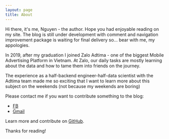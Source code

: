 ```yaml
---
layout: page
title: About
---
```


<p class="message">
  Hi there, it's me, Nguyen - the author. Hope you had enjoyable reading on my site. The blog is still under development with comment and navigation improvement package is waiting for final delivery so... bear with me, my appologies.
</p>

In 2019, after my graduation I joined Zalo Adtima - one of the biggest Mobile Advertising Platform in Vietnam. At Zalo, our daily tasks are mostly learning about the data and how to tame them into friends on the journey. 

The experience as a half-backend engineer-half-data scientist with the Adtima team made me so exciting that I want to learn more about this subject on the weekends (not because my weekends are boring)

Please contact me if you want to contribute something to the blog:

* [FB](facebook.com/nttungnguyen)
* [Gmail](nguyenng178@gmail.com)

Learn more and contribute on [GitHub](https://github.com/poole).

Thanks for reading!
